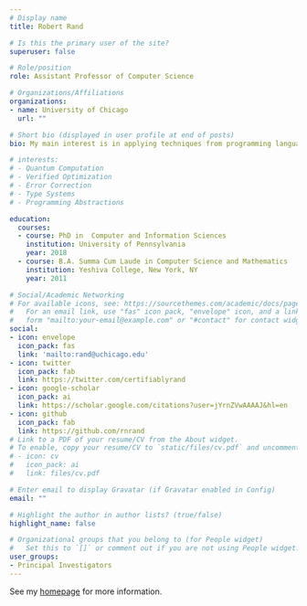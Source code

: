 ```yaml
---
# Display name
title: Robert Rand

# Is this the primary user of the site?
superuser: false

# Role/position
role: Assistant Professor of Computer Science

# Organizations/Affiliations
organizations:
- name: University of Chicago
  url: ""

# Short bio (displayed in user profile at end of posts)
bio: My main interest is in applying techniques from programming languages and formal verification to the domain of quantum computation.

# interests:
# - Quantum Computation
# - Verified Optimization
# - Error Correction
# - Type Systems
# - Programming Abstractions

education:
  courses:
  - course: PhD in  Computer and Information Sciences
    institution: University of Pennsylvania
    year: 2018
  - course: B.A. Summa Cum Laude in Computer Science and Mathematics
    institution: Yeshiva College, New York, NY
    year: 2011

# Social/Academic Networking
# For available icons, see: https://sourcethemes.com/academic/docs/page-builder/#icons
#   For an email link, use "fas" icon pack, "envelope" icon, and a link in the
#   form "mailto:your-email@example.com" or "#contact" for contact widget.
social:
- icon: envelope
  icon_pack: fas
  link: 'mailto:rand@uchicago.edu'
- icon: twitter
  icon_pack: fab
  link: https://twitter.com/certifiablyrand
- icon: google-scholar
  icon_pack: ai
  link: https://scholar.google.com/citations?user=jYrnZVwAAAAJ&hl=en
- icon: github
  icon_pack: fab
  link: https://github.com/rnrand
# Link to a PDF of your resume/CV from the About widget.
# To enable, copy your resume/CV to `static/files/cv.pdf` and uncomment the lines below.
# - icon: cv
#   icon_pack: ai
#   link: files/cv.pdf

# Enter email to display Gravatar (if Gravatar enabled in Config)
email: ""

# Highlight the author in author lists? (true/false)
highlight_name: false

# Organizational groups that you belong to (for People widget)
#   Set this to `[]` or comment out if you are not using People widget.
user_groups:
- Principal Investigators
---
```


See my [homepage](https://rand.cs.uchicago.edu/) for more information.
